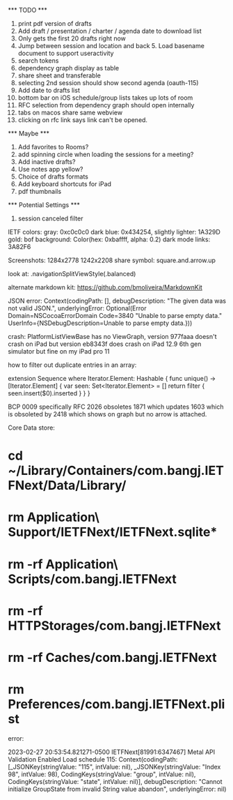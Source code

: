 *** TODO ***

1. print pdf version of drafts
2. Add draft / presentation / charter / agenda date to download list
3. Only gets the first 20 drafts right now
4. Jump between session and location and back 5. Load basename document to support useractivity
6. search tokens
7. dependency graph display as table
8. share sheet and transferable
9. selecting 2nd session should show second agenda (oauth-115)
10. Add date to drafts list
11. bottom bar on iOS schedule/group lists takes up lots of room
12. RFC selection from dependency graph should open internally
13. tabs on macos share same webview
14. clicking on rfc link says link can't be opened.

*** Maybe ***

1. Add favorites to Rooms?
2. add spinning circle when loading the sessions for a meeting?
3. Add inactive drafts?
4. Use notes app yellow?
5. Choice of drafts formats
6. Add keyboard shortcuts for iPad
7. pdf thumbnails


*** Potential Settings ***

1. session canceled filter

IETF colors:
	gray: 0xc0c0c0
	dark blue: 0x434254, slightly lighter: 1A329D
	gold: 
	bof background: Color(hex: 0xbaffff, alpha: 0.2)
	dark mode links: 3A82F6

Screenshots:
	1284x2778
	1242x2208
share symbol: square.and.arrow.up

look at: .navigationSplitViewStyle(.balanced)

alternate markdown kit:
https://github.com/bmoliveira/MarkdownKit

JSON error:
Context(codingPath: [], debugDescription: "The given data was not valid JSON.", underlyingError: Optional(Error Domain=NSCocoaErrorDomain Code=3840 "Unable to parse empty data." UserInfo={NSDebugDescription=Unable to parse empty data.}))


crash: PlatformListViewBase has no ViewGraph, version 977faaa doesn't crash on iPad but version eb8343f does crash on iPad 12.9 6th gen simulator but fine on my iPad pro 11 

how to filter out duplicate entries in an array:

extension Sequence where Iterator.Element: Hashable {
    func unique() -> [Iterator.Element] {
        var seen: Set<Iterator.Element> = []
        return filter { seen.insert($0).inserted }
    }
}

BCP 0009 specifically RFC 2026 obsoletes 1871 which updates 1603 which is obsoleted by 2418 which shows on graph but no arrow is attached.

Core Data store: 

# cd ~/Library/Containers/com.bangj.IETFNext/Data/Library/
# rm Application\ Support/IETFNext/IETFNext.sqlite*
# rm -rf Application\ Scripts/com.bangj.IETFNext
# rm -rf HTTPStorages/com.bangj.IETFNext
# rm -rf Caches/com.bangj.IETFNext
# rm Preferences/com.bangj.IETFNext.plist

error:

2023-02-27 20:53:54.821271-0500 IETFNext[81991:6347467] Metal API Validation Enabled
Load schedule 115: Context(codingPath: [_JSONKey(stringValue: "115", intValue: nil), _JSONKey(stringValue: "Index 98", intValue: 98), CodingKeys(stringValue: "group", intValue: nil), CodingKeys(stringValue: "state", intValue: nil)], debugDescription: "Cannot initialize GroupState from invalid String value abandon", underlyingError: nil)

